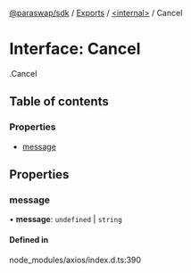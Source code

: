 [@paraswap/sdk](../README.md) / [Exports](../modules.md) / [<internal\>](../modules/internal_.md) / Cancel

# Interface: Cancel

[<internal>](../modules/internal_.md).Cancel

## Table of contents

### Properties

- [message](internal_.Cancel.md#message)

## Properties

### message

• **message**: `undefined` \| `string`

#### Defined in

node_modules/axios/index.d.ts:390
